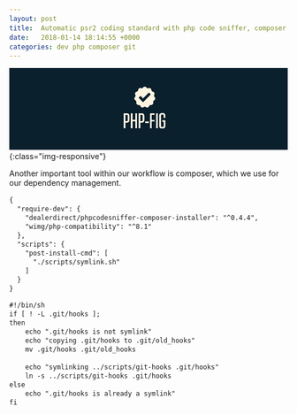 ```yaml
---
layout: post
title:  Automatic psr2 coding standard with php code sniffer, composer and git
date:   2018-01-14 18:14:55 +0000
categories: dev php composer git
---
```


![vagrant](/assets/images/php-fig.jpg){:class="img-responsive"}

Another important tool within our workflow is composer, which we use for our dependency management. 

```
{
  "require-dev": {
    "dealerdirect/phpcodesniffer-composer-installer": "^0.4.4",
    "wimg/php-compatibility": "^8.1"
  },
  "scripts": {
    "post-install-cmd": [
      "./scripts/symlink.sh"
    ]
  }
}

```

```
#!/bin/sh
if [ ! -L .git/hooks ];
then
    echo ".git/hooks is not symlink"
    echo "copying .git/hooks to .git/old_hooks"
    mv .git/hooks .git/old_hooks

    echo "symlinking ../scripts/git-hooks .git/hooks"
    ln -s ../scripts/git-hooks .git/hooks
else
    echo ".git/hooks is already a symlink"
fi

```
